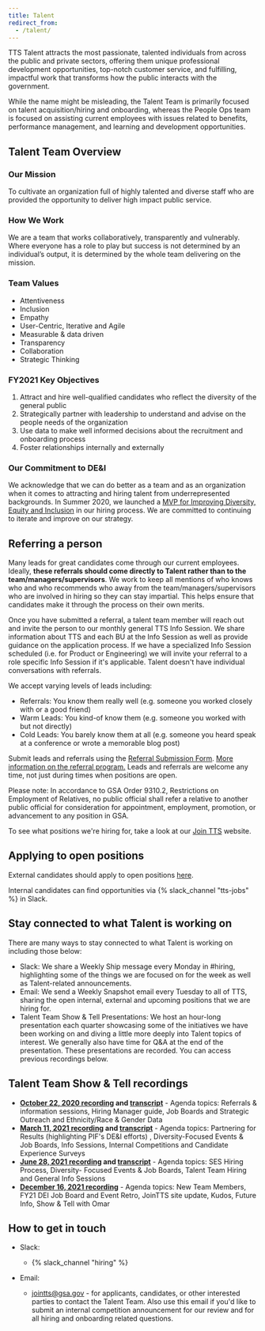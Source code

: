 ```yaml
---
title: Talent
redirect_from:
  - /talent/
---
```


TTS Talent attracts the most passionate, talented individuals from across the
public and private sectors, offering them unique professional development
opportunities, top-notch customer service, and fulfilling, impactful work that
transforms how the public interacts with the government.

While the name might be misleading, the Talent Team is primarily focused on
talent acquisition/hiring and onboarding, whereas the People Ops team is focused
on assisting current employees with issues related to benefits, performance
management, and learning and development opportunities.

## Talent Team Overview

### Our Mission

To cultivate an organization full of highly talented and diverse staff who are
provided the opportunity to deliver high impact public service.

### How We Work

We are a team that works collaboratively, transparently and vulnerably. Where
everyone has a role to play but success is not determined by an individual’s
output, it is determined by the whole team delivering on the mission.

### Team Values

- Attentiveness
- Inclusion
- Empathy
- User-Centric, Iterative and Agile
- Measurable & data driven
- Transparency
- Collaboration
- Strategic Thinking

### FY2021 Key Objectives

1. Attract and hire well-qualified candidates who reflect the diversity of the
   general public
2. Strategically partner with leadership to understand and advise on the people
   needs of the organization
3. Use data to make well informed decisions about the recruitment and onboarding
   process
4. Foster relationships internally and externally

### Our Commitment to DE&I

We acknowledge that we can do better as a team and as an organization when it
comes to attracting and hiring talent from underrepresented backgrounds. In
Summer 2020, we launched a
[MVP for Improving Diversity, Equity and Inclusion](https://docs.google.com/document/d/1E1F84W8werC12RVdLp4-8OLZFgI0d2sVDIo7SYe3Z_I/edit#)
in our hiring process. We are committed to continuing to iterate and improve on
our strategy.

## Referring a person

Many leads for great candidates come through our current employees. Ideally,
**these referrals should come directly to Talent rather than to the
team/managers/supervisors**. We work to keep all mentions of who knows who and
who recommends who away from the team/managers/supervisors who are involved in
hiring so they can stay impartial. This helps ensure that candidates make it
through the process on their own merits.

Once you have submitted a referral, a talent team member will reach out and
invite the person to our monthly general TTS Info Session. We share information
about TTS and each BU at the Info Session as well as provide guidance on the
application process. If we have a specialized Info Session scheduled (i.e. for
Product or Engineering) we will invite your referral to a role specific Info
Session if it's applicable. Talent doesn't have individual conversations with
referrals.

We accept varying levels of leads including:

- Referrals: You know them really well (e.g. someone you worked closely with or
  a good friend)
- Warm Leads: You kind-of know them (e.g. someone you worked with but not
  directly)
- Cold Leads: You barely know them at all (e.g. someone you heard speak at a
  conference or wrote a memorable blog post)

Submit leads and referrals using the
[Referral Submission Form](https://goo.gl/forms/I6cOnRNdh21aP5e63).
[More information on the referral program.](https://docs.google.com/document/d/1GY57s0tXahSwTaLzHEuR6falwQcNh7nbCnRnLoQppdQ/edit)
Leads and referrals are welcome any time, not just during times when positions
are open.

Please note: In accordance to GSA Order 9310.2, Restrictions on Employment of
Relatives, no public official shall refer a relative to another public official
for consideration for appointment, employment, promotion, or advancement to any
position in GSA.

To see what positions we're hiring for, take a look at our
[Join TTS](https://join.tts.gsa.gov/) website.

## Applying to open positions

External candidates should apply to open positions
[here](https://join.tts.gsa.gov/).

Internal candidates can find opportunities via {% slack_channel "tts-jobs" %} in
Slack.

## Stay connected to what Talent is working on

There are many ways to stay connected to what Talent is working on including
those below:

- Slack: We share a Weekly Ship message every Monday in #hiring, highlighting
  some of the things we are focused on for the week as well as Talent-related
  announcements.
- Email: We send a Weekly Snapshot email every Tuesday to all of TTS, sharing
  the open internal, external and upcoming positions that we are hiring for.
- Talent Team Show & Tell Presentations: We host an hour-long presentation each
  quarter showcasing some of the initiatives we have been working on and diving
  a little more deeply into Talent topics of interest. We generally also have
  time for Q&A at the end of the presentation. These presentations are recorded.
  You can access previous recordings below.

## Talent Team Show & Tell recordings

- **[October 22, 2020 recording](https://drive.google.com/file/d/1P3kX4guHfD_9_aLkUeT0_S0lyzBfjoaD/view)
  and
  [transcript](https://drive.google.com/file/d/1Ct3BiHG6cbofG86DmCj3k705vbC7iQmc/view?usp=sharing)** -
  Agenda topics: Referrals & information sessions, Hiring Manager guide, Job
  Boards and Strategic Outreach and Ethnicity/Race & Gender Data
- **[March 11, 2021 recording](https://gsa.enterprise.slack.com/files/U01JDKCRW12/F01QT31M7CN/zoom_0.mp4)
  and
  [transcript](https://drive.google.com/file/d/1KFiZwI99ZB6CJp7z2ZepwO_zhOyeNUDv/view?usp=sharing)** -
  Agenda topics: Partnering for Results (highlighting PIF's DE&I efforts) ,
  Diversity-Focused Events & Job Boards, Info Sessions, Internal Competitions
  and Candidate Experience Surveys
- **[June 28, 2021 recording](https://drive.google.com/file/d/18oA2v4_OlWbafLqUF_qzzh4SxMQgQRqH/view)
  and
  [transcript](https://drive.google.com/file/d/1Ct3BiHG6cbofG86DmCj3k705vbC7iQmc/view?usp=sharing)** -
  Agenda topics: SES Hiring Process, Diversity- Focused Events & Job Boards,
  Talent Team Hiring and General Info Sessions
- **[December 16, 2021 recording](https://docs.google.com/document/d/1vvWR44ZeizAuX22O6z4saqFwejuem43p_Y9kkDVlXAw/edit)** -
  Agenda topics: New Team Members, FY21 DEI Job Board and Event Retro, JoinTTS
  site update, Kudos, Future Info, Show & Tell with Omar

## How to get in touch

- Slack:

  - {% slack_channel "hiring" %}

- Email:

  - [jointts@gsa.gov](mailto:jointts@gsa.gov) - for applicants, candidates, or
    other interested parties to contact the Talent Team. Also use this email if
    you'd like to submit an internal competition announcement for our review and
    for all hiring and onboarding related questions.
